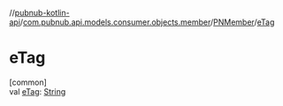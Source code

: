 //[pubnub-kotlin-api](../../../index.md)/[com.pubnub.api.models.consumer.objects.member](../index.md)/[PNMember](index.md)/[eTag](e-tag.md)

# eTag

[common]\
val [eTag](e-tag.md): [String](https://kotlinlang.org/api/latest/jvm/stdlib/kotlin-stdlib/kotlin/-string/index.html)
